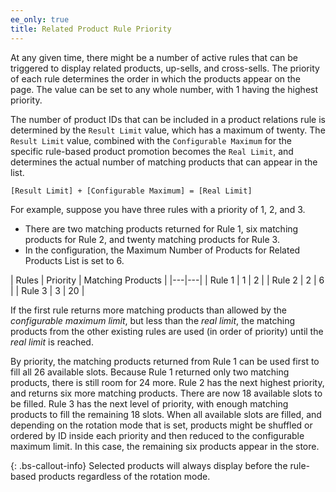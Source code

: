 ```yaml
---
ee_only: true
title: Related Product Rule Priority
---
```


At any given time, there might be a number of active rules that can be triggered to display related products, up-sells, and cross-sells. The priority of each rule determines the order in which the products appear on the page. The value can be set to any whole number, with 1 having the highest priority.

The number of product IDs that can be included in a product relations rule is determined by the `Result Limit` value, which has a maximum of twenty. The `Result Limit` value, combined with the `Configurable Maximum` for the specific rule-based product promotion becomes the `Real Limit`, and determines the actual number of matching products that can appear in the list.

    [Result Limit] + [Configurable Maximum] = [Real Limit]

For example, suppose you have three rules with a priority of 1, 2, and 3.

- There are two matching products returned for Rule 1, six matching products for Rule 2, and twenty matching products for Rule 3.
- In the configuration, the Maximum Number of Products for Related Products List is set to 6.

| Rules | Priority | Matching Products |
|---|---|
| Rule 1 | 1 | 2 |
| Rule 2 | 2 | 6 |
| Rule 3 | 3 | 20 |

If the first rule returns more matching products than allowed by the _configurable maximum limit_, but less than the _real limit_, the matching products from the other existing rules are used (in order of priority) until the _real limit_ is reached.

By priority, the matching products returned from Rule 1 can be used first to fill all 26 available slots. Because Rule 1 returned only two matching products, there is still room for 24 more. Rule 2 has the next highest priority, and returns six more matching products. There are now 18 available slots to be filled. Rule 3 has the next level of priority, with enough matching products to fill the remaining 18 slots. When all available slots are filled, and depending on the rotation mode that is set, products might be shuffled or ordered by ID inside each priority and then reduced to the configurable maximum limit. In this case, the remaining six products appear in the store.

{: .bs-callout-info}
Selected products will always display before the rule-based products regardless of the rotation mode.